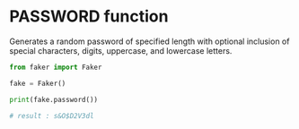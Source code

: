 # **PASSWORD** function

Generates a random password of specified length with optional inclusion of special characters, digits, uppercase, and lowercase letters.

```py
from faker import Faker

fake = Faker()

print(fake.password())

# result : s&O$D2V3dl
```
